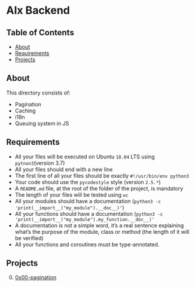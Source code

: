 # Alx Backend

## Table of Contents
* [About](#about)
* [Requirements](#requirements)
* [Projects](#projects)

## About
This directory consists of:

* Pagination
* Caching
* i18n
* Queuing system in JS

## Requirements
* All your files will be executed on Ubuntu `18.04` LTS using `pytnon3`(version 3.7)
* All your files should end with a new line
* The first line of all your files should be exactly `#!/usr/bin/env python3`
* Your code should use the `pycodestyle` style (version `2.5.*`)
* A `README.md` file, at the root of the folder of the project, is mandatory
* The length of your files will be tested using `wc`
* All your modules should have a documentation (`python3 -c 'print(__import__("my_module").__doc__)'`)
* All your functions should have a documentation (`python3 -c 'print(__import__("my_module").my_function.__doc__)'`
* A documentation is not a simple word, it’s a real sentence explaining what’s the purpose of the module, class or method (the length of it will be verified)
* All your functions and coroutines must be type-annotated.

## Projects

0. [0x00-pagination](./0x00-pagination)

